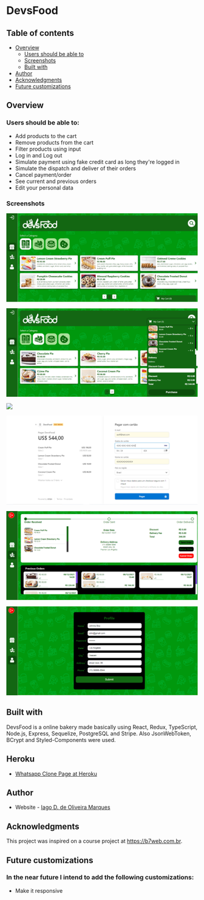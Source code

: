 # DevsFood

## Table of contents

- [Overview](#overview)
  - [Users should be able to](#users-should-be-able-to)
  - [Screenshots](#screenshots)
  - [Built with](#built-with)
- [Author](#author)
- [Acknowledgments](#acknowledgments)
- [Future customizations](#future-customizations)

## Overview

### Users should be able to:

- Add products to the cart
- Remove products from the cart
- Filter products using input
- Log in and Log out
- Simulate payment using fake credit card as long they're logged in
- Simulate the dispatch and deliver of their orders
- Cancel payment/order
- See current and previous orders
- Edit your personal data

### Screenshots

![](./public/assets/readImages/home.png)

![](./public/assets/readImages/cart.png)

![](./public/assets/readImages/login.png)

![](./public/assets/readImages/paymentPage.png)

![](./public/assets/readImages/orderPage.png)

![](./public/assets/readImages/profilePage.png)

## Built with

DevsFood is a online bakery made basically using React, Redux, TypeScript, Node.js, Express, Sequelize, PostgreSQL and Stripe. Also JsonWebToken, BCrypt and Styled-Components were used.

## Heroku

- [Whatsapp Clone Page at Heroku](https://devsfood.herokuapp.com/)

## Author

- Website - [Iago D. de Oliveira Marques](https://github.com/IagodeOliveira/)

## Acknowledgments

This project was inspired on a course project at https://b7web.com.br.

## Future customizations

### In the near future I intend to add the following customizations:

- Make it responsive